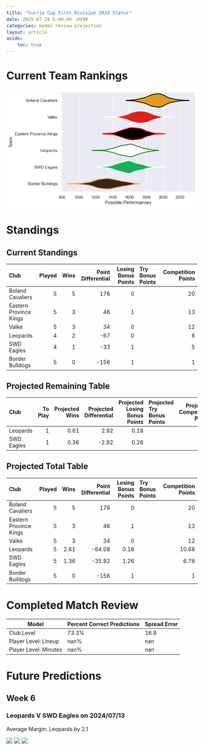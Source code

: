 ```yaml
---  
title: "Currie Cup First Division 2024 Status"  
date: 2025-07-28 6:00:00 -0500  
categories: model review projection  
layout: article  
aside:  
    toc: true  
---
```

# Current Team Rankings


![Club Rankings](plots/rankings_Currie_Cup_First_Division_2024.png)
# Standings

## Current Standings


| Club                   |   Played |   Wins |   Point Differential |   Losing Bonus Points | Try Bonus Points   |   Competition Points |
|:-----------------------|---------:|-------:|---------------------:|----------------------:|:-------------------|---------------------:|
| Boland Cavaliers       |        5 |      5 |                  176 |                     0 |                    |                   20 |
| Eastern Province Kings |        5 |      3 |                   46 |                     1 |                    |                   13 |
| Valke                  |        5 |      3 |                   34 |                     0 |                    |                   12 |
| Leopards               |        4 |      2 |                  -67 |                     0 |                    |                    8 |
| SWD Eagles             |        4 |      1 |                  -33 |                     1 |                    |                    5 |
| Border Bulldogs        |        5 |      0 |                 -156 |                     1 |                    |                    1 |



## Projected Remaining Table


| Club       |   To Play |   Projected Wins |   Projected Differential |   Projected Losing Bonus Points | Projected Try Bonus Points   |   Projected Competition Points |
|:-----------|----------:|-----------------:|-------------------------:|--------------------------------:|:-----------------------------|-------------------------------:|
| Leopards   |         1 |             0.61 |                     2.92 |                            0.18 |                              |                           2.68 |
| SWD Eagles |         1 |             0.36 |                    -2.92 |                            0.26 |                              |                           1.76 |



## Projected Total Table


| Club                   |   Played |   Wins |   Point Differential |   Losing Bonus Points | Try Bonus Points   |   Competition Points |
|:-----------------------|---------:|-------:|---------------------:|----------------------:|:-------------------|---------------------:|
| Boland Cavaliers       |        5 |   5    |               176    |                  0    |                    |                20    |
| Eastern Province Kings |        5 |   3    |                46    |                  1    |                    |                13    |
| Valke                  |        5 |   3    |                34    |                  0    |                    |                12    |
| Leopards               |        5 |   2.61 |               -64.08 |                  0.18 |                    |                10.68 |
| SWD Eagles             |        5 |   1.36 |               -35.92 |                  1.26 |                    |                 6.76 |
| Border Bulldogs        |        5 |   0    |              -156    |                  1    |                    |                 1    |



# Completed Match Review


| Model | Percent Correct Predictions | Spread Error |
| ------ | ------ | ------ |
| Club Level | 73.3% | 16.8 |
| Player Level: Lineup | nan% | nan |
| Player Level: Minutes | nan% | nan |


# Future Predictions

## Week 6

### Leopards V SWD Eagles on 2024/07/13


Average Margin: Leopards by 2.1

<p float="left">
<img src="plots\2024-07-13-Leopards_V_SWDEagles_performances.png" width="32%" />
<img src="plots\2024-07-13-Leopards_V_SWDEagles_resultbar.png" width="32%" />
<img src="plots\2024-07-13-Leopards_V_SWDEagles_spreads.png" width="32%" />
</p>
